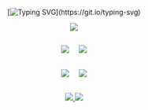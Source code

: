 
<div align=center>

[![Typing SVG](https://readme-typing-svg.demolab.com?font=Fira+Code&duration=3500&pause=500&color=696969&random=false&width=435&lines=Ol%C3%A1%2C+Bem+vindo+ao+meu+perfil!;Hello%2C+welcome+to+my+profile!)](https://git.io/typing-svg)
      
  <div>
    <img src="http://github-profile-summary-cards.vercel.app/api/cards/profile-details?username=antonioArauj&theme=dark"/>
  </div>
  
  ##
    
  <div>
    <img src="http://github-profile-summary-cards.vercel.app/api/cards/repos-per-language?username=antonioArauj&theme=dark"/>
       
    <img src="http://github-profile-summary-cards.vercel.app/api/cards/most-commit-language?username=antonioArauj&theme=dark"/>
  </div>
  
  ##
    
  <div >
    <img src="http://github-profile-summary-cards.vercel.app/api/cards/stats?username=antonioArauj&theme=dark"/>
       
    <img src="http://github-profile-summary-cards.vercel.app/api/cards/productive-time?username=antonioArauj&theme=dark&utcOffset=8"/>
  </div>
  
  ##
     
  <div>
    <a href="mailto:antoniogaraujo63@gmail.com">
      <img src="https://skillicons.dev/icons?i=gmail"/>
    </a>    
    <a href="https://www.linkedin.com/in/antonio-araujo-303034235/">
      <img src="https://skillicons.dev/icons?i=linkedin"/>
    </a>
  </div>
</div>

